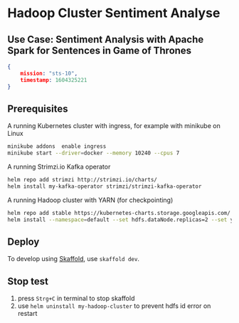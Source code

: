 # Hadoop Cluster Sentiment Analyse
## Use Case: Sentiment Analysis with Apache Spark for Sentences in Game of Thrones 

```json
{ 
	mission: "sts-10", 
	timestamp: 1604325221 
}
```

## Prerequisites

A running Kubernetes cluster with ingress, for example with minikube on Linux

```bash
minikube addons  enable ingress
minikube start --driver=docker --memory 10240 --cpus 7
```

A running Strimzi.io Kafka operator

```bash
helm repo add strimzi http://strimzi.io/charts/
helm install my-kafka-operator strimzi/strimzi-kafka-operator
```

A running Hadoop cluster with YARN (for checkpointing)

```bash
helm repo add stable https://kubernetes-charts.storage.googleapis.com/
helm install --namespace=default --set hdfs.dataNode.replicas=2 --set yarn.nodeManager.replicas=2 --set hdfs.webhdfs.enabled=true my-hadoop-cluster stable/hadoop
```

## Deploy

To develop using [Skaffold](https://skaffold.dev/), use `skaffold dev`. 


## Stop test

1. press `Strg+C` in terminal to stop skaffold
2. use `helm uninstall my-hadoop-cluster` to prevent hdfs id error on restart
